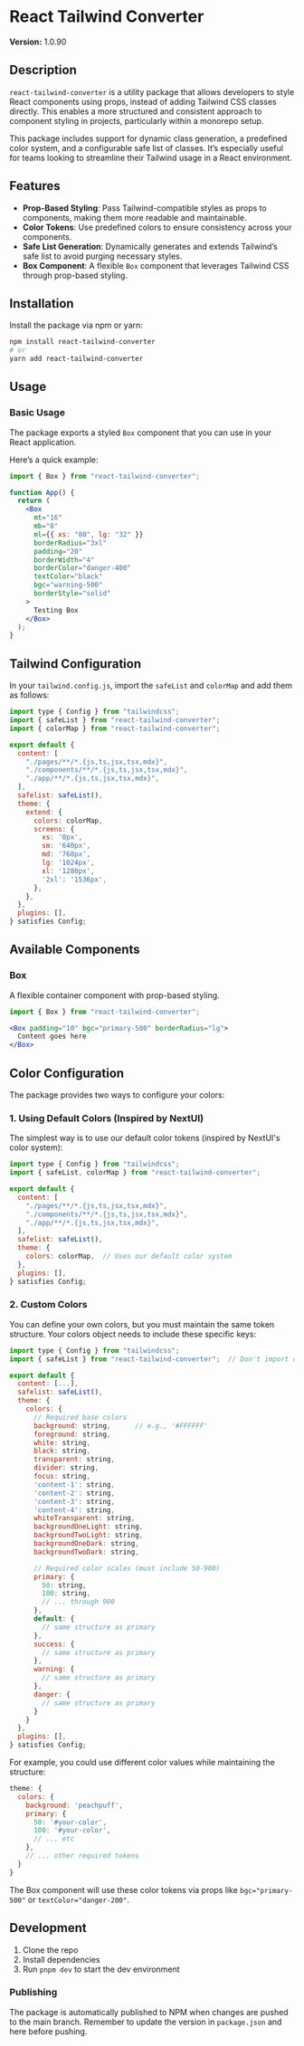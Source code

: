 # React Tailwind Converter

**Version:** 1.0.90

## Description

`react-tailwind-converter` is a utility package that allows developers to style React components using props, instead of adding Tailwind CSS classes directly. This enables a more structured and consistent approach to component styling in projects, particularly within a monorepo setup.

This package includes support for dynamic class generation, a predefined color system, and a configurable safe list of classes. It’s especially useful for teams looking to streamline their Tailwind usage in a React environment.

## Features

- **Prop-Based Styling**: Pass Tailwind-compatible styles as props to components, making them more readable and maintainable.
- **Color Tokens**: Use predefined colors to ensure consistency across your components.
- **Safe List Generation**: Dynamically generates and extends Tailwind’s safe list to avoid purging necessary styles.
- **Box Component**: A flexible `Box` component that leverages Tailwind CSS through prop-based styling.

## Installation

Install the package via npm or yarn:

```bash
npm install react-tailwind-converter
# or
yarn add react-tailwind-converter
```

## Usage

### Basic Usage

The package exports a styled `Box` component that you can use in your React application.

Here’s a quick example:

```jsx
import { Box } from "react-tailwind-converter";

function App() {
  return (
    <Box
      mt="16"
      mb="8"
      ml={{ xs: "80", lg: "32" }}
      borderRadius="3xl"
      padding="20"
      borderWidth="4"
      borderColor="danger-400"
      textColor="black"
      bgc="warning-500"
      borderStyle="solid"
    >
      Testing Box
    </Box>
  );
}
```


## Tailwind Configuration

In your `tailwind.config.js`, import the `safeList` and `colorMap` and add them as follows:

```js
import type { Config } from "tailwindcss";
import { safeList } from "react-tailwind-converter";
import { colorMap } from "react-tailwind-converter";

export default {
  content: [
    "./pages/**/*.{js,ts,jsx,tsx,mdx}",
    "./components/**/*.{js,ts,jsx,tsx,mdx}",
    "./app/**/*.{js,ts,jsx,tsx,mdx}",
  ],
  safelist: safeList(),
  theme: {
    extend: {
      colors: colorMap,
      screens: {
        xs: '0px',
        sm: '640px',
        md: '768px',
        lg: '1024px',
        xl: '1280px',
        '2xl': '1536px',
      },
    },
  },
  plugins: [],
} satisfies Config;

```

## Available Components

### Box

A flexible container component with prop-based styling.

```jsx
import { Box } from "react-tailwind-converter";

<Box padding="10" bgc="primary-500" borderRadius="lg">
  Content goes here
</Box>
```

## Color Configuration

The package provides two ways to configure your colors:

### 1. Using Default Colors (Inspired by NextUI)

The simplest way is to use our default color tokens (inspired by NextUI's color system):

```js
import type { Config } from "tailwindcss";
import { safeList, colorMap } from "react-tailwind-converter";

export default {
  content: [
    "./pages/**/*.{js,ts,jsx,tsx,mdx}",
    "./components/**/*.{js,ts,jsx,tsx,mdx}",
    "./app/**/*.{js,ts,jsx,tsx,mdx}",
  ],
  safelist: safeList(),
  theme: {
    colors: colorMap,  // Uses our default color system
  },
  plugins: [],
} satisfies Config;
```

### 2. Custom Colors

You can define your own colors, but you must maintain the same token structure. Your colors object needs to include these specific keys:

```js
import type { Config } from "tailwindcss";
import { safeList } from "react-tailwind-converter";  // Don't import colorMap when using custom colors

export default {
  content: [...],
  safelist: safeList(),
  theme: {
    colors: {
      // Required base colors
      background: string,      // e.g., '#FFFFFF'
      foreground: string,      
      white: string,
      black: string,
      transparent: string,
      divider: string,
      focus: string,
      'content-1': string,
      'content-2': string,
      'content-3': string,
      'content-4': string,
      whiteTransparent: string,
      backgroundOneLight: string,
      backgroundTwoLight: string,
      backgroundOneDark: string,
      backgroundTwoDark: string,

      // Required color scales (must include 50-900)
      primary: {
        50: string,
        100: string,
        // ... through 900
      },
      default: {
        // same structure as primary
      },
      success: {
        // same structure as primary
      },
      warning: {
        // same structure as primary
      },
      danger: {
        // same structure as primary
      }
    }
  },
  plugins: [],
} satisfies Config;
```

For example, you could use different color values while maintaining the structure:

```js
theme: {
  colors: {
    background: 'peachpuff',
    primary: {
      50: '#your-color',
      100: '#your-color',
      // ... etc
    },
    // ... other required tokens
  }
}
```

The Box component will use these color tokens via props like `bgc="primary-500"` or `textColor="danger-200"`.

## Development

1. Clone the repo
2. Install dependencies
3. Run `pnpm dev` to start the dev environment

### Publishing
The package is automatically published to NPM when changes are pushed to the main branch. Remember to update the version in `package.json` and here before pushing.
